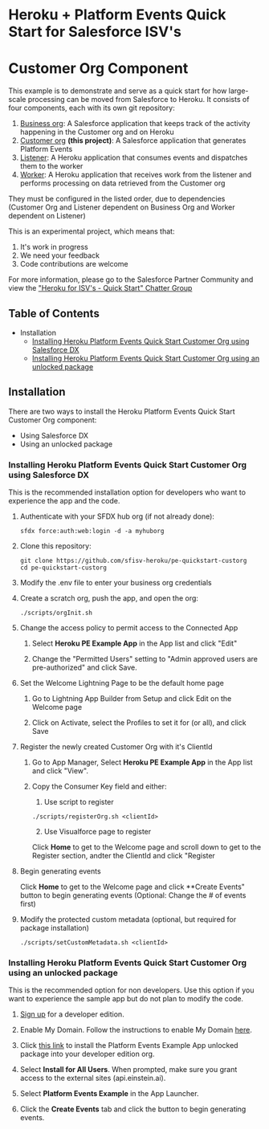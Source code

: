 # Heroku + Platform Events Quick Start for Salesforce ISV's
# Customer Org Component

This example is to demonstrate and serve as a quick start for how large-scale processing can be moved from Salesforce to Heroku.  It consists of four components, each with its own git repository:

1. [Business org](https://github.com/sfisv-heroku/pe-quickstart-bizorg): A Salesforce application that keeps track of the activity happening in the Customer org and on Heroku
1. [Customer org](https://github.com/sfisv-heroku/pe-quickstart-custorg) **(this project)**: A Salesforce application that generates Platform Events
1. [Listener](https://github.com/sfisv-heroku/pe-quickstart-listener): A Heroku application that consumes events and dispatches them to the worker
1. [Worker](https://github.com/sfisv-heroku/pe-quickstart-worker): A Heroku application that receives work from the listener and performs processing on data retrieved from the Customer org

They must be configured in the listed order, due to dependencies (Customer Org and Listener dependent on Business Org and Worker dependent on Listener)

This is an experimental project, which means that:

1. It's work in progress
1. We need your feedback
1. Code contributions are welcome

For more information, please go to the Salesforce Partner Community and view the ["Heroku for ISV's - Quick Start" Chatter Group](https://sfdc.co/herokuisvquickstart "https://sfdc.co/herokuisvquickstart")

## Table of Contents

*   Installation
    *   [Installing Heroku Platform Events Quick Start Customer Org using Salesforce DX](#installing-heroku-pe-quickstart-custorg-using-salesforce-dx)
    *   [Installing Heroku Platform Events Quick Start Customer Org using an unlocked package](#installing-pe-quickstart-custorg-using-an-unlocked-package)

## Installation

There are two ways to install the Heroku Platform Events Quick Start Customer Org component:

*   Using Salesforce DX
*   Using an unlocked package

### Installing Heroku Platform Events Quick Start Customer Org using Salesforce DX

This is the recommended installation option for developers who want to experience the app and the code.

1.  Authenticate with your SFDX hub org (if not already done):

    ```
    sfdx force:auth:web:login -d -a myhuborg
    ```

1.  Clone this repository:

    ```
    git clone https://github.com/sfisv-heroku/pe-quickstart-custorg
    cd pe-quickstart-custorg
    ```

1.  Modify the .env file to enter your business org credentials

1.  Create a scratch org, push the app, and open the org:

    ```
    ./scripts/orgInit.sh
    ```

1.  Change the access policy to permit access to the Connected App

    1. Select **Heroku PE Example App** in the App list and click "Edit"

    2. Change the "Permitted Users" setting to "Admin approved users are pre-authorized" and click Save.

1. Set the Welcome Lightning Page to be the default home page
    
    1. Go to Lightning App Builder from Setup and click Edit on the Welcome page
    
    2. Click on Activate, select the Profiles to set it for (or all), and click Save

1.  Register the newly created Customer Org with it's ClientId

    1. Go to App Manager, Select **Heroku PE Example App** in the App list and click "View".

    2. Copy the Consumer Key field and either:

        1. Use script to register
        ```
        ./scripts/registerOrg.sh <clientId>
        ```
        2. Use Visualforce page to register

        Click **Home** to get to the Welcome page and scroll down to get to the Register section, andter the ClientId and click "Register

1. Begin generating events

    Click **Home** to get to the Welcome page and click **Create Events" button to begin generating events (Optional: Change the # of events first)

1.  Modify the protected custom metadata (optional, but required for package installation)
    ```
    ./scripts/setCustomMetadata.sh <clientId>
    ```

### Installing Heroku Platform Events Quick Start Customer Org using an unlocked package

This is the recommended option for non developers. Use this option if you want to experience the sample app but do not plan to modify the code.

1.  [Sign up](https://developer.salesforce.com/signup) for a developer edition.

1.  Enable My Domain. Follow the instructions to enable My Domain [here](https://trailhead.salesforce.com/projects/quickstart-lightning-components/steps/quickstart-lightning-components1).

1.  Click [this link](https://login.salesforce.com/packaging/installPackage.apexp?p0=04t0b000001qKFZ) to install the Platform Events Example App unlocked package into your developer edition org.

1.  Select **Install for All Users**. When prompted, make sure you grant access to the external sites (api.einstein.ai).

1.  Select **Platform Events Example** in the App Launcher.

1.  Click the **Create Events** tab and click the button to begin generating events.
